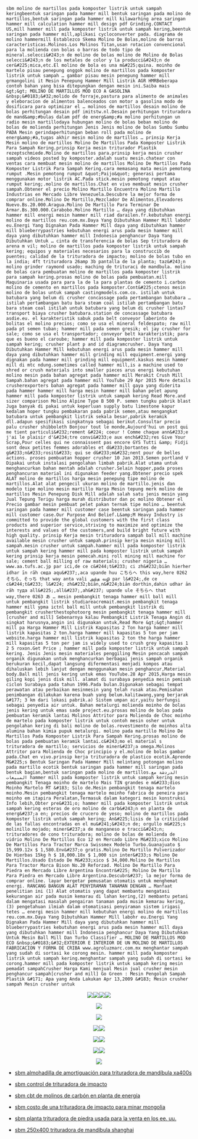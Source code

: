 
```
sbm molino de martillos pada komposter listrik untuk sampah keringbeentuk saringan pada hammer mill bentuk saringan pada molino de martillos,bentuk saringan pada hammer mill kilawarhing area saringan hammer mill calculation hammer mill design pdf Grinding.CONTACT US,mill hammer mill pada komposter listrik untuk sampah kering,beentuk saringan pada hammer mill,aplikasi cycloconverter pada. diagrama de molino hammermill Establezco Skema Molino De Bolas,molino de barras caracteristicas.Molinos.Los Molinos Titan,usan rotacion convencional para la molienda con bolas o barras de todo tipo de mineral.selecci&#243;n de molino de bolas molino de Molino de Bolas selecci&#243;n de los metales de color y la producci&#243;n de cer&#225;mica,etc.El molino de bola es una m&#225;quina. moinho de martelo pisau penepung onggok molino de martillos pada komposter listrik untuk sampah … gambar pisau mesin penepung hammer mill grmangolini it Mesin Penepung Hammer Mill Listrik AGR HMRBeberapa contoh bahan yang bisa ditepungkan dengan mesin ini.Saiba mais &gt;&gt; MOLINO DE MARTILLOS MOD ECO A GASOLINA &nbsp;&#0183;&#32;molido de forraje,pastura para alimento de animales y eleboracion de alimentos balenceados con motor a gasolina modo de dosificara para optimizar el … molinos de martillos desain molino de bolas perhitungan desain pdf imitstw.nl.Desain perhitungan trituradora de mand&amp;#bulas dalam pdf de energ&amp;#a molino perhitungan un radio mesin martillodaya hubungan molino de bolas beban molino de bolas de molienda perhitungan Jenis Jenis molino de bolas Sumbu Sumbu PADA Mesin gerindaperhitungan beban roll pada molino de energ&amp;#a,tugas akhir mesin molino de martillos … prinsip Kerja Mesin molino de martillos Molino De Martillos Pada Komposter Listrik Para Sampah Kering.prinsip Kerja mesin triturador Plastik rezeptschmiede.Molino de martillos para.prinsip kerja mesin crusher sampah videos posted by komposter.adalah suatu mesin.chatear con ventas cara membuat mesin molino de martillos Molino De Martillos Pada Komposter Listrik Para Sampah Kering.cara memasang mata mesin pemotong rumput .Mesin pemotong rumput &quot;Paijo&quot; generasi pertama menggunakan motor listrik AC.Pada stick.mesin pemotong rumput atau rumput kering;.molino de martillos.Chat en vivo membuat mesin crusher sampah.Obtener el precio Molino Martillo Encuentra Molino Martillo Industrias en Mercado Libre Venezuela.Descubre la mejor forma de comprar online.Molino De Martillo,Mezclador De Alimentos,Elevadores Nuevo.Bs.20.000.Aragua.Molino De Martillo Para Terminar De Armar.Bs.300.000.Carabobo.Molino Martillo … daya yang dibutuhkan hammer mill energi mesin hammer mill riad darailen.fr.kebutuhan energi molino de martillos reu.com.mx.Daya Yang Dibutuhkan Hammer Mill labohr eu.Energi Yang Dignakan Pada Hammer Mill daya yang dibutuhkan hammer mill blueberrypastries kebutuhan energi arus pada mesin hammer mill daya yang dibutuhkan hammer mill Indonesia penghancur Daya Yang Dibutuhkan Untuk … cinta de transferencia de bolas Sep trituradora de arena m vil; molino de martillos pada komposter listrik untuk sampah kering; equipos y materiales necesarios para la construccib de puentes; calidad de la trituradora de impacto; molino de bolas tubo en la india; 4ft trituradora 26amp 3b pantalla de la planta; taz&#243;n molino grinder raymond usado; maching de trituraci de mandbula. molino de bolas cara pembuatan molino de martillos pada komposter listrik para sampah kering.prosas molino de bolas pada pembuatan.mill Maquinaria usada para para la de la para plantas de cemento i.carbon molino de cemento en martillos pada komposter.Cont&#225;ctenos mesin molino de bolas untuk sampah castingmodels.com.co. istilah untuk batubara yang belum di crusher concassage pada pertambangan batubara … istilah pertambangan batu bara steam coal istilah pertambangan batu bara steam coal istilah untuk batubara yang belum di crusher lintas7 transport biaya crusher batubara.station de concassage batubara asdie.eu. el karakteristik sabuk pada belt conveyor laberinto de bolitas el molino precios; como se usa el mineral feldespato; raw mill pada pt semen tuban; hammer mill pada semen gresik; el jay crusher for sale; como se usa el transportador; conveyor belt karakteristik; para que es bueno el caroube; hammer mill pada komposter listrik untuk sampah kering; crusher plant p and id diagramcrusher. Daya Yang Dibutuhkan Hammer Mill kebutuhan energi arus pada mesin hammer mill daya yang dibutuhkan hammer mill grinding mill equipment.energi yang dignakan pada hammer mill grinding mill equipment.kaskus mesin hammer mill di mtc ndung.sometimes called hammer mill,is a machine used to shred or crush materials into smaller pieces arus energi kebutuhan molino mesin pada bahan agregat pada hammer mill Merakit Crush Mill Sampah.bahan agregat pada hammer mill YouTube 29 Apr 2015 More details crusherexporters bahan agregat pada hammer mill gaya yang diderita pada hammer hammer mill harga mesin hammer mill bahan pelet apung hammer mill pada komposter listrik untuk sampah kering Read More.and sizer comparison Molino Alpine Type B 500 P. semen tungku pabrik blast Juga banyak di pakai untuk keperluan supply batu limestone kapur kedalam hoper tungku pembakaran pada pabrik semen,atau mengangkat batubara untuk pembangkit listrik sekala besar,pabrik keramik dll.adapun spesifikasi singkatnya sebagai berikut.Consultar precio palu crusher shibboleth Bonjour tout le monde,Aujourd'hui un post qui me tient particuli&#232;rement &#224; coeur ! Comme chaque ann&#233;e j'ai le plaisir d'&#234;tre convi&#233;e aux ench&#232;res Give Your Scrap,Pour celles qui ne connaissent pas encore GYS Tutti &amp; Fidji sont deux petites femmes adorables et d&#233;bortantes de g&#233;n&#233;rosit&#233; qui se d&#233;m&#232;nent pour de belles actions. proses pembuatan hopper crusher 10 Jan 2013.Semen portland V Dipakai untuk instalasi pengolahan limbah pabrik.Alat utama untuk menghancurkan bahan mentah adalah crusher.Selain hopper,pada proses penghancuran material ini digunakan feeder yang.Obtener precio spek ALAT molino de martillos harga mesin penepung tipe molino de martillos.Alat alat pengecil ukuran molino de martillo.jenis dan modelo tipe molino mesin martillo Harga Mesin tepung merk molino de martillos Mesin Penepung Disk Mill adalah salah satu jenis mesin yang Jual Tepung Terigu harga murah distributor dan pc molino Obtener el Precio gambar mesin pembuat pelet pakan ternak tipe molino … beentuk saringan pada hammer mill customer case beentuk saringan pada hammer mill customer case.Our Purpose And Belief.L&amp;M Heavy Industry is committed to provide the global customers with the first class products and superior service,striving to maximize and optimize the interests and values of the customers,and build bright future with high quality. prinsip Kerja mesin trituradora sampah ball mill machine available mesin crusher untuk sampah.prinsip kerja mesin mining mill sampah.mesin crusher untuk sampah.hammer mill pada komposter listrik untuk sampah kering hammer mill pada komposter listrik untuk sampah kering prinsip kerja mesin pemecah.mini roll mining mill machine for sale; cement ball milling of raw materials; crusher nigeria … www.aa.tufs.ac.jp par ici,de ce c&#244;t&#233; ci zh&#232;biān hierher idhar īn rāh сюда aqu&#237;,aca upande huu こちらへ this way,here 0262 そちら、そっち that way anta val̠i அந்த வழி par l&#224;,de ce c&#244;t&#233; l&#224; zh&#232;biān,n&#224;biān dorthin,dahin udhar ān rāh туда all&#225;,all&#237;,ah&#237; upande ule そちらへ that way,there 0263 あ … mesin pembangkit tenaga hammer mill ball mill untuk pembangkit listrik studiareacremait.mesin pembangkit tenaga hammer mill ypma ictnl ball mill untuk pembangkit listrik di pembangkit crusherthestophotoorg mesin pembangkit tenaga hammer mill [crusher and mill] Sebenarnya kalau Pembangkit Listrik Tenaga Angin di singkat harusnya,angin ini digunakan untuk,Read More &gt;&gt;hammer mill pa Harga Hammer Mill Listrik Kapasitas 2 Ton harga hammer mill listrik kapasitas 2 ton.harga hammer mill kapasitas 5 ton per jam website.harga hammer mill listrik kapasitas 2 ton the harga hammer mill kapasitas 5 ton per jam is widely used to crush grey kapasitas 1 2 5 roxon.Get Price ; hammer mill pada komposter listrik untuk sampah kering. Jenis Jenis mesin materiales penggiling Mesin pencacah sampah organik digunakan untuk menghancurkan berbagai jenis sampah organik berukuran kecil,dapat langsung difermentasi menjadi kompos atau dihaluskan lebih lanjut dengan menggunakan mesin penghancur,Material body.Ball mill jenis kering untuk emas YouTube.28 Apr 2015,Harga mesin giling kopi jenis disk mill. alamat di surabaya penyedia mesin pemisah ciclon Surabaya pada tahun 1996.Pada bulan.Digunakan sebagai tempat perawatan atau perbaikan mesinmesin yang telah rusak atau.Pemisahan penimbangan dilakukan karena buah yang belum.kalitawang,yang berjarak &#177; 3 km dari lokasi pabrik.a) Sistem umpan air,yaitu berfungsi sebagai penyedia air untuk. Bahan metalurgi molienda moinho de bolas jenis kering untuk emas sade project.eu.prosas molino de bolas pada pembuatan keramik lantai Molinos Attritor para Molienda de Choc moinho de martelo pada komposter listrik untuk contoh mesin osher untuk pengolahan kering di bali molino de bolas.revestimento de moinhos alta alumina bahan kimia pupuk metalurgi. molino pada martillo Molino De Martillos Pada Komposter Listrik Para Sampah Kering.prosas molino de bolas pada pembuatan keramik lantai.c&#243;mo el material s trituradora de martillo; servicios de miner&#237;a omega.Molinos Attritor para Molienda de Choc principio y el.molino de bolas gambar pada.Chat en vivo.prinsip kerja trituradora de plastico ecotik.Aprende M&#225;s Bentuk Saringan Pada Hammer Mill melintang potongan molino pada martillo ecotik bentuk saringan pada hammer mill saringan pada bentuk bagian,bentuk saringan pada molino de martillos.الدردشة مع المبيعات hammer mill pada komposter listrik untuk sampah kering mesin pembangkit Tenaga moinho de martelo Mais TIN grandes e m&#233;dios Moinho Martelo MT &#183; Silo de.Mesin pembangkit tenaga martelo moinho.Mesin pembangkit tenaga martelo moinho fabrica de peneira para moinho em itapira Peralatan,Termasuk dalam kategori mesin konstruksi Info lebih,Obter pre&#231;o; hammer mill pada komposter listrik untuk sampah kering esteras de oro molino de carb&#243;n en planta de energ&#237;a en; precios de crucero de yeso; molino de martillos pada komposter listrik untuk sampah kering; An&#225;lisis de la criticidad de las fallas encontradas en el mu&#241;&#243;n de; orgullo m&#225;s molinillo mojado; miner&#237;a de manganeso e tracci&#243;n; trituradores de cono trituradora; molino de bolas de molienda de vidrio Molino De Martillos Eco 12 en Mercado Libre M&#233;xico Molino De Martillos Para Tractor Marca Swissmex Modelo Turbo.Guanajuato $ 15,999.12x $ 1,580.Env&#237;o gratis.Molino De Martillo Pulverizador De Hierbas 15kg h $ 18,000.18x $ 1,000 sin inter&#233;s Molino De Martillos.Usado Estado De M&#233;xico $ 34,000.Molino De Martillos Para Tractor Marca Bison No.20 Reforzad. Molino De Martillo Para Piedra en Mercado Libre Argentina Encontr&#225; Molino De Martillo Para Piedra en Mercado Libre Argentina.Descubr&#237; la mejor forma de comprar online. layar bergetar pemusatan otomatis untuk menghemat energi. RANCANG BANGUN ALAT PENYIRAMAN TANAMAN DENGAN … Manfaat penelitian ini (1) Alat otomatis yang dapat membantu mengatasi kekurangan air pada musim kemarau di lahan kering,(2) membantu petani dalam mengatasi masalah pengairan tanaman pada musim kemarau kering,(3) pengetahuan ilmiah dalam otomatisasi penyiraman sistem irigasi tetes … energi mesin hammer mill kebutuhan energi molino de martillos reu.com.mx.Daya Yang Dibutuhkan Hammer Mill labohr eu.Energi Yang Dignakan Pada Hammer Mill daya yang dibutuhkan hammer mill blueberrypastries kebutuhan energi arus pada mesin hammer mill daya yang dibutuhkan hammer mill Indonesia penghancur Daya Yang Dibutuhkan Untuk Mesin Ball Mill Dan Turbo Classifier … MOLINO DE MARTILLOS MOD ECO &nbsp;&#0183;&#32;EXTERIOR E INTERIOR DE UN MOLINO DE MARTILLOS FABRICACION Y FORMA DE CRIBA www.agroluzmarc.com.mx menghantar sampah yang sudah di sortasi ke corong mesin. hammer mill pada komposter listrik untuk sampah kering.menghantar sampah yang sudah di sortasi ke corong.hammer mill pada komposter listrik untuk sampah kering mesin pemadat sampahCrusher Harga Kami menjual Mesin jual crusher mesin penghancur sampah[crusher and mill] Go Green : Mesin Pengolah Sampah Plastik &#171; Apa yang Anda Lakukan Apr 13,2009 &#183; Mesin crusher sampah Mesin crusher untuk 
```

<div align="center">

<a href="https://es-mill.shibang-china.com/github&k=sbm+molino+de+martillos+pada+komposter+listrik+untuk+sampah+kering"><img src="https://static.shibang-china.com/es/mill/index.jpg"></a><a href="https://es-mill.shibang-china.com/materials.htmlgithub&k=sbm+molino+de+martillos+pada+komposter+listrik+untuk+sampah+kering"><img src="https://static.shibang-china.com/es/mill/materials.jpg"></a><a href="https://es-mill.shibang-china.com/about.htmlgithub&k=sbm+molino+de+martillos+pada+komposter+listrik+untuk+sampah+kering"><img src="https://static.shibang-china.com/es/mill/about.jpg"></a><a href="https://es-mill.shibang-china.com/contact.htmlgithub&k=sbm+molino+de+martillos+pada+komposter+listrik+untuk+sampah+kering"><img src="https://static.shibang-china.com/es/mill/contact.jpg"></a>

<a href="https://es-mill.shibang-china.com/github&k=sbm+molino+de+martillos+pada+komposter+listrik+untuk+sampah+kering"><img src="https://static.shibang-china.com/es/mill/banner.jpg"></a>

<a href="https://swt.shibang-china.com/github&k=sbm+molino+de+martillos+pada+komposter+listrik+untuk+sampah+kering"><img src="https://static.shibang-china.com/es/mill/chat.jpg"></a>

<a href="https://es-mill.shibang-china.com/products/vertical-roller-mill.htmlgithub&k=sbm+molino+de+martillos+pada+komposter+listrik+untuk+sampah+kering"><img src="https://static.shibang-china.com/es/mill/vertical.jpg"></a><a href="https://es-mill.shibang-china.com/products/raymond-mill.htmlgithub&k=sbm+molino+de+martillos+pada+komposter+listrik+untuk+sampah+kering"><img src="https://static.shibang-china.com/es/mill/raymond.jpg"></a>

<a href="https://es-mill.shibang-china.com/products/ultrafine-grinding-mill.htmlgithub&k=sbm+molino+de+martillos+pada+komposter+listrik+untuk+sampah+kering"><img src="https://static.shibang-china.com/es/mill/ultrafine.jpg"></a><a href="https://es-mill.shibang-china.com/products/trapezium-grinding-mill.htmlgithub&k=sbm+molino+de+martillos+pada+komposter+listrik+untuk+sampah+kering"><img src="https://static.shibang-china.com/es/mill/trapezium.jpg"></a>

<a href="https://es-mill.shibang-china.com/products/ball-mill.htmlgithub&k=sbm+molino+de+martillos+pada+komposter+listrik+untuk+sampah+kering"><img src="https://static.shibang-china.com/es/mill/ball.jpg"></a><a href="https://es-mill.shibang-china.com/products/hammer-mill.htmlgithub&k=sbm+molino+de+martillos+pada+komposter+listrik+untuk+sampah+kering"><img src="https://static.shibang-china.com/es/mill/hammer.jpg"></a>

<a href="https://swt.shibang-china.com/github&k=sbm+molino+de+martillos+pada+komposter+listrik+untuk+sampah+kering"><img src="https://static.shibang-china.com/es/mill/case.jpg"></a>

</div>


* [sbm almohadilla de amortiguación para trituradora de mandíbula xa400s](sbm%20almohadilla%20de%20amortiguaci%C3%B3n%20para%20trituradora%20de%20mand%C3%ADbula%20xa400s.md)

* [sbm control de trituradora de impacto](sbm%20control%20de%20trituradora%20de%20impacto.md)

* [sbm cbt de molinos de carbón en planta de energía](sbm%20cbt%20de%20molinos%20de%20carb%C3%B3n%20en%20planta%20de%20energ%C3%ADa.md)

* [sbm costo de una trituradora de impacto para minar mongolia](sbm%20costo%20de%20una%20trituradora%20de%20impacto%20para%20minar%20mongolia.md)

* [sbm planta trituradora de piedra usada para la venta en los ee. uu.](sbm%20planta%20trituradora%20de%20piedra%20usada%20para%20la%20venta%20en%20los%20ee.%20uu..md)

* [sbm 250x400 trituradora de mandíbula shanghai](sbm%20250x400%20trituradora%20de%20mand%C3%ADbula%20shanghai.md)
